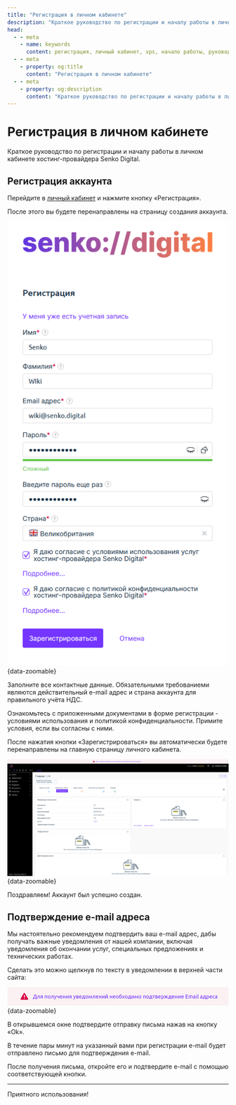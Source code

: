 ```yaml
---
title: "Регистрация в личном кабинете"
description: "Краткое руководство по регистрации и началу работы в личном кабинете хостинг-провайдера Senko Digital."
head:
  - - meta
    - name: keywords
      content: регистрация, личный кабинет, vps, начало работы, руководство
  - - meta
    - property: og:title
      content: "Регистрация в личном кабинете"
  - - meta
    - property: og:description
      content: "Краткое руководство по регистрации и началу работы в личном кабинете хостинг-провайдера Senko Digital."
---
```


# Регистрация в личном кабинете

Краткое руководство по регистрации и началу работы в личном кабинете хостинг-провайдера Senko Digital.

## Регистрация аккаунта

Перейдите в [личный кабинет](https://my.senko.digital/billmgr) и нажмите кнопку «Регистрация».

После этого вы будете перенаправлены на страницу создания аккаунта.

![форма регистрации](/images/personal-area/register/1.png){data-zoomable}

Заполните все контактные данные. Обязательными требованиеми являются действительный e-mail адрес и страна аккаунта для правильного учёта НДС.

Ознакомьтесь с приложенными документами в форме регистрации - условиями использования и политикой конфиденциальности. Примите условия, если вы согласны с ними.

После нажатия кнопки «Зарегистрироваться» вы автоматически будете перенаправлены на главную страницу личного кабинета.

![личный кабинет](/images/personal-area/register/2.png){data-zoomable}

Поздравляем! Аккаунт был успешно создан.

## Подтверждение e-mail адреса

Мы настоятельно рекомендуем подтвердить ваш e-mail адрес, дабы получать важные уведомления от нашей компании, включая уведомления об окончании услуг, специальных предложениях и технических работах.

Сделать это можно щелкнув по тексту в уведомлении в верхней части сайта:

![уведомление о подтверждении e-mail](/images/personal-area/register/3.png){data-zoomable}

В открывшемся окне подтвердите отправку письма нажав на кнопку «Ok».

В течение пары минут на указанный вами при регистрации e-mail будет отправлено письмо для подтверждения e-mail.

После получения письма, откройте его и подтвердите e-mail с помощью соответствующей кнопки.

---

Приятного использования!
